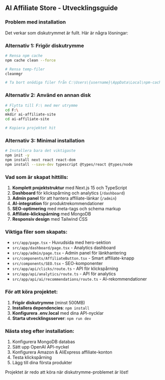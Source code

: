 ## AI Affiliate Store - Utvecklingsguide

### Problem med installation
Det verkar som diskutrymmet är fullt. Här är några lösningar:

### Alternativ 1: Frigör diskutrymme
```bash
# Rensa npm cache
npm cache clean --force

# Rensa temp-filer
cleanmgr

# Ta bort onödiga filer från C:\Users\{username}\AppData\Local\npm-cache
```

### Alternativ 2: Använd en annan disk
```bash
# Flytta till F:\ med mer utrymme
cd F:\
mkdir ai-affiliate-site
cd ai-affiliate-site

# Kopiera projektet hit
```

### Alternativ 3: Minimal installation
```bash
# Installera bara det viktigaste
npm init -y
npm install next react react-dom
npm install --save-dev typescript @types/react @types/node
```

### Vad som är skapat hittills:

1. **Komplett projektstruktur** med Next.js 15 och TypeScript
2. **Dashboard** för klickspårning och analytics (`/dashboard`)
3. **Admin panel** för att hantera affiliate-länkar (`/admin`)
4. **AI-integration** för produktrekommendationer
5. **SEO-optimering** med meta-tags och schema markup
6. **Affiliate-klickspårning** med MongoDB
7. **Responsiv design** med Tailwind CSS

### Viktiga filer som skapats:

- `src/app/page.tsx` - Huvudsida med hero-sektion
- `src/app/dashboard/page.tsx` - Analytics dashboard
- `src/app/admin/page.tsx` - Admin panel för länkhantering
- `src/components/AffiliateButton.tsx` - Smart affiliate-knapp
- `src/components/SEO.tsx` - SEO-komponenter
- `src/app/api/clicks/route.ts` - API för klickspårning
- `src/app/api/analytics/route.ts` - API för analytics
- `src/app/api/ai/recommendations/route.ts` - AI-rekommendationer

### För att köra projektet:

1. **Frigör diskutrymme** (minst 500MB)
2. **Installera dependencies**: `npm install`
3. **Konfigurera .env.local** med dina API-nycklar
4. **Starta utvecklingsserver**: `npm run dev`

### Nästa steg efter installation:

1. Konfigurera MongoDB databas
2. Sätt upp OpenAI API-nyckel
3. Konfigurera Amazon & AliExpress affiliate-konton
4. Testa klickspårning
5. Lägg till dina första produkter

Projektet är redo att köra när diskutrymme-problemet är löst!
